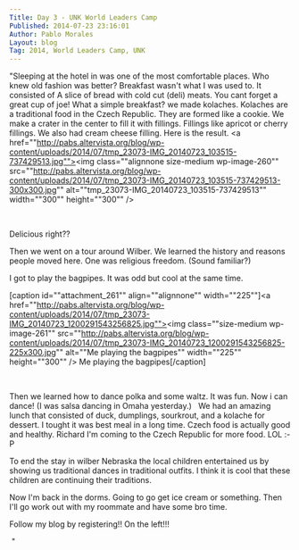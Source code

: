 ```yaml
---
Title: Day 3 - UNK World Leaders Camp
Published: 2014-07-23 23:16:01
Author: Pablo Morales
Layout: blog
Tag: 2014, World Leaders Camp, UNK 
---
```

"Sleeping at the hotel in was one of the most comfortable places. Who knew old fashion was better? Breakfast wasn't what I was used to. It consisted of A slice of bread with cold cut (deli) meats. You cant forget a great cup of joe! What a simple breakfast? we made kolaches. Kolaches are a traditional food in the Czech Republic. They are formed like a cookie. We make a crater in the center to fill it with fillings. Fillings like apricot or cherry fillings. We also had cream cheese filling. Here is the result. <a href=""http://pabs.altervista.org/blog/wp-content/uploads/2014/07/tmp_23073-IMG_20140723_103515-737429513.jpg""><img class=""alignnone size-medium wp-image-260"" src=""http://pabs.altervista.org/blog/wp-content/uploads/2014/07/tmp_23073-IMG_20140723_103515-737429513-300x300.jpg"" alt=""tmp_23073-IMG_20140723_103515-737429513"" width=""300"" height=""300"" /></a>

&nbsp;

Delicious right??

Then we went on a tour around Wilber. We learned the history and reasons people moved here. One was religious freedom. (Sound familiar?)



I got to play the bagpipes. It was odd but cool at the same time.

[caption id=""attachment_261"" align=""alignnone"" width=""225""]<a href=""http://pabs.altervista.org/blog/wp-content/uploads/2014/07/tmp_23073-IMG_20140723_1200291543256825.jpg""><img class=""size-medium wp-image-261"" src=""http://pabs.altervista.org/blog/wp-content/uploads/2014/07/tmp_23073-IMG_20140723_1200291543256825-225x300.jpg"" alt=""Me playing the bagpipes"" width=""225"" height=""300"" /></a> Me playing the bagpipes[/caption]

&nbsp;

Then we learned how to dance polka and some waltz. It was fun. Now i can dance! (I was salsa dancing in Omaha yesterday.)   We had an amazing lunch that consisted of duck, dumplings, sourkrout, and a kolache for dessert. I tought it was best meal in a long time. Czech food is actually good and healthy. Richard I'm coming to the Czech Republic for more food. LOL :-P

To end the stay in wilber Nebraska the local children entertained us by showing us traditional dances in traditional outfits. I think it is cool that these children are continuing their traditions.

Now I'm back in the dorms. Going to go get ice cream or something. Then I'll go work out with my roommate and have some bro time.

Follow my blog by registering!! On the left!!!

&nbsp;"
